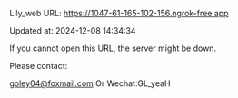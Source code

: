 Lily_web URL: https://1047-61-165-102-156.ngrok-free.app

Updated at: 2024-12-08 14:34:34

If you cannot open this URL, the server might be down.

Please contact: 

goley04@foxmail.com Or Wechat:GL_yeaH